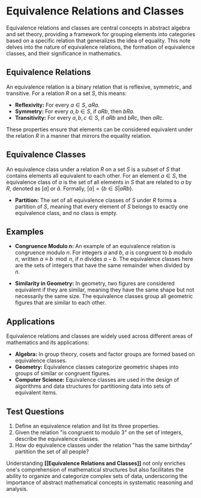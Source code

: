 # Equivalence Relations and Classes

Equivalence relations and classes are central concepts in abstract algebra and set theory, providing a framework for grouping elements into categories based on a specific relation that generalizes the idea of equality. This note delves into the nature of equivalence relations, the formation of equivalence classes, and their significance in mathematics.

## **Equivalence Relations**

An equivalence relation is a binary relation that is reflexive, symmetric, and transitive. For a relation $R$ on a set $S$, this means:

- **Reflexivity:** For every $a \in S$, $aRa$.
- **Symmetry:** For every $a, b \in S$, if $aRb$, then $bRa$.
- **Transitivity:** For every $a, b, c \in S$, if $aRb$ and $bRc$, then $aRc$.

These properties ensure that elements can be considered equivalent under the relation $R$ in a manner that mirrors the equality relation.

## **Equivalence Classes**

An equivalence class under a relation $R$ on a set $S$ is a subset of $S$ that contains elements all equivalent to each other. For an element $a \in S$, the equivalence class of $a$ is the set of all elements in $S$ that are related to $a$ by $R$, denoted as $[a]$ or $\bar{a}$. Formally, $[a] = \{b \in S | aRb\}$.

- **Partition:** The set of all equivalence classes of $S$ under $R$ forms a partition of $S$, meaning that every element of $S$ belongs to exactly one equivalence class, and no class is empty.

## **Examples**

- **Congruence Modulo $n$:** An example of an equivalence relation is congruence modulo $n$. For integers $a$ and $b$, $a$ is congruent to $b$ modulo $n$, written $a \equiv b \mod n$, if $n$ divides $a - b$. The equivalence classes here are the sets of integers that have the same remainder when divided by $n$.

- **Similarity in Geometry:** In geometry, two figures are considered equivalent if they are similar, meaning they have the same shape but not necessarily the same size. The equivalence classes group all geometric figures that are similar to each other.

## **Applications**

Equivalence relations and classes are widely used across different areas of mathematics and its applications:

- **Algebra:** In group theory, cosets and factor groups are formed based on equivalence classes.
- **Geometry:** Equivalence classes categorize geometric shapes into groups of similar or congruent figures.
- **Computer Science:** Equivalence classes are used in the design of algorithms and data structures for partitioning data into sets of equivalent items.

## **Test Questions**

1. Define an equivalence relation and list its three properties.
2. Given the relation "is congruent to modulo 3" on the set of integers, describe the equivalence classes.
3. How do equivalence classes under the relation "has the same birthday" partition the set of all people?

Understanding **[[Equivalence Relations and Classes]]** not only enriches one's comprehension of mathematical structures but also facilitates the ability to organize and categorize complex sets of data, underscoring the importance of abstract mathematical concepts in systematic reasoning and analysis.
